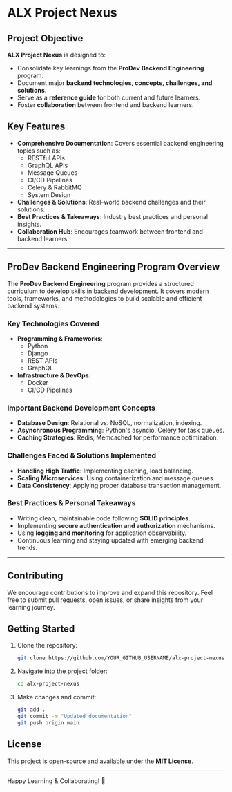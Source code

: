 # ALX Project Nexus

## Project Objective
**ALX Project Nexus** is designed to:

- Consolidate key learnings from the **ProDev Backend Engineering** program.
- Document major **backend technologies, concepts, challenges, and solutions**.
- Serve as a **reference guide** for both current and future learners.
- Foster **collaboration** between frontend and backend learners.

## Key Features
- **Comprehensive Documentation**: Covers essential backend engineering topics such as:
  - RESTful APIs
  - GraphQL APIs
  - Message Queues
  - CI/CD Pipelines
  - Celery & RabbitMQ
  - System Design
- **Challenges & Solutions**: Real-world backend challenges and their solutions.
- **Best Practices & Takeaways**: Industry best practices and personal insights.
- **Collaboration Hub**: Encourages teamwork between frontend and backend learners.

---

## ProDev Backend Engineering Program Overview
The **ProDev Backend Engineering** program provides a structured curriculum to develop skills in backend development. It covers modern tools, frameworks, and methodologies to build scalable and efficient backend systems.

### Key Technologies Covered
- **Programming & Frameworks**:
  - Python
  - Django
  - REST APIs
  - GraphQL
- **Infrastructure & DevOps**:
  - Docker
  - CI/CD Pipelines

### Important Backend Development Concepts
- **Database Design**: Relational vs. NoSQL, normalization, indexing.
- **Asynchronous Programming**: Python's asyncio, Celery for task queues.
- **Caching Strategies**: Redis, Memcached for performance optimization.

### Challenges Faced & Solutions Implemented
- **Handling High Traffic**: Implementing caching, load balancing.
- **Scaling Microservices**: Using containerization and message queues.
- **Data Consistency**: Applying proper database transaction management.

### Best Practices & Personal Takeaways
- Writing clean, maintainable code following **SOLID principles**.
- Implementing **secure authentication and authorization** mechanisms.
- Using **logging and monitoring** for application observability.
- Continuous learning and staying updated with emerging backend trends.

---

## Contributing
We encourage contributions to improve and expand this repository. Feel free to submit pull requests, open issues, or share insights from your learning journey.

## Getting Started
1. Clone the repository:
   ```sh
   git clone https://github.com/YOUR_GITHUB_USERNAME/alx-project-nexus.git
   ```
2. Navigate into the project folder:
   ```sh
   cd alx-project-nexus
   ```
3. Make changes and commit:
   ```sh
   git add .
   git commit -m "Updated documentation"
   git push origin main
   ```

## License
This project is open-source and available under the **MIT License**.

---

Happy Learning & Collaborating! 🚀
